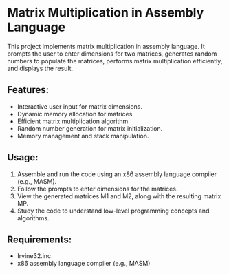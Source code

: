 # Matrix Multiplication in Assembly Language

This project implements matrix multiplication in assembly language. It prompts the user to enter dimensions for two matrices, generates random numbers to populate the matrices, performs matrix multiplication efficiently, and displays the result.

## Features:

- Interactive user input for matrix dimensions.
- Dynamic memory allocation for matrices.
- Efficient matrix multiplication algorithm.
- Random number generation for matrix initialization.
- Memory management and stack manipulation.

## Usage:

1. Assemble and run the code using an x86 assembly language compiler (e.g., MASM).
2. Follow the prompts to enter dimensions for the matrices.
3. View the generated matrices M1 and M2, along with the resulting matrix MP.
4. Study the code to understand low-level programming concepts and algorithms.

## Requirements:

- Irvine32.inc 
- x86 assembly language compiler (e.g., MASM)

